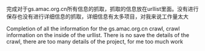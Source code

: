 完成对于gs.amac.org.cn所有信息的抓取，抓取的信息放在urllist里面。没有进行保存也没有进行详细信息的抓取，详细信息有太多项目，对我来说工作量太大

Completion of all the information for the gs.amac.org.cn crawl, crawl information on the inside of the urllist. There is no save the details of the crawl, there are too many details of the project, for me too much work